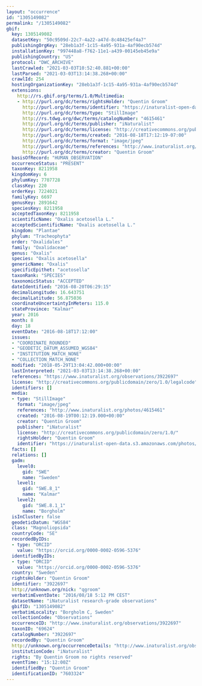 ```yaml
---
layout: "occurrence"
id: "1305149082"
permalink: "/1305149082"
gbif:
  key: 1305149082
  datasetKey: "50c9509d-22c7-4a22-a47d-8c48425ef4a7"
  publishingOrgKey: "28eb1a3f-1c15-4a95-931a-4af90ecb574d"
  installationKey: "997448a8-f762-11e1-a439-00145eb45e9a"
  publishingCountry: "US"
  protocol: "DWC_ARCHIVE"
  lastCrawled: "2021-03-03T10:52:40.881+00:00"
  lastParsed: "2021-03-03T13:14:38.268+00:00"
  crawlId: 254
  hostingOrganizationKey: "28eb1a3f-1c15-4a95-931a-4af90ecb574d"
  extensions:
    http://rs.gbif.org/terms/1.0/Multimedia:
    - http://purl.org/dc/terms/rightsHolder: "Quentin Groom"
      http://purl.org/dc/terms/identifier: "https://inaturalist-open-data.s3.amazonaws.com/photos/4615461/original.jpeg?1471673417"
      http://purl.org/dc/terms/type: "StillImage"
      http://rs.tdwg.org/dwc/terms/catalogNumber: "4615461"
      http://purl.org/dc/terms/publisher: "iNaturalist"
      http://purl.org/dc/terms/license: "http://creativecommons.org/publicdomain/zero/1.0/"
      http://purl.org/dc/terms/created: "2016-08-18T17:12:19-07:00"
      http://purl.org/dc/terms/format: "image/jpeg"
      http://purl.org/dc/terms/references: "http://www.inaturalist.org/photos/4615461"
      http://purl.org/dc/terms/creator: "Quentin Groom"
  basisOfRecord: "HUMAN_OBSERVATION"
  occurrenceStatus: "PRESENT"
  taxonKey: 8211958
  kingdomKey: 6
  phylumKey: 7707728
  classKey: 220
  orderKey: 7224021
  familyKey: 6697
  genusKey: 2891642
  speciesKey: 8211958
  acceptedTaxonKey: 8211958
  scientificName: "Oxalis acetosella L."
  acceptedScientificName: "Oxalis acetosella L."
  kingdom: "Plantae"
  phylum: "Tracheophyta"
  order: "Oxalidales"
  family: "Oxalidaceae"
  genus: "Oxalis"
  species: "Oxalis acetosella"
  genericName: "Oxalis"
  specificEpithet: "acetosella"
  taxonRank: "SPECIES"
  taxonomicStatus: "ACCEPTED"
  dateIdentified: "2016-08-20T06:29:15"
  decimalLongitude: 16.643751
  decimalLatitude: 56.875036
  coordinateUncertaintyInMeters: 115.0
  stateProvince: "Kalmar"
  year: 2016
  month: 8
  day: 18
  eventDate: "2016-08-18T17:12:00"
  issues:
  - "COORDINATE_ROUNDED"
  - "GEODETIC_DATUM_ASSUMED_WGS84"
  - "INSTITUTION_MATCH_NONE"
  - "COLLECTION_MATCH_NONE"
  modified: "2018-05-29T13:04:42.000+00:00"
  lastInterpreted: "2021-03-03T13:14:38.268+00:00"
  references: "https://www.inaturalist.org/observations/3922697"
  license: "http://creativecommons.org/publicdomain/zero/1.0/legalcode"
  identifiers: []
  media:
  - type: "StillImage"
    format: "image/jpeg"
    references: "http://www.inaturalist.org/photos/4615461"
    created: "2016-08-19T00:12:19.000+00:00"
    creator: "Quentin Groom"
    publisher: "iNaturalist"
    license: "http://creativecommons.org/publicdomain/zero/1.0/"
    rightsHolder: "Quentin Groom"
    identifier: "https://inaturalist-open-data.s3.amazonaws.com/photos/4615461/original.jpeg?1471673417"
  facts: []
  relations: []
  gadm:
    level0:
      gid: "SWE"
      name: "Sweden"
    level1:
      gid: "SWE.8_1"
      name: "Kalmar"
    level2:
      gid: "SWE.8.1_1"
      name: "Borgholm"
  isInCluster: false
  geodeticDatum: "WGS84"
  class: "Magnoliopsida"
  countryCode: "SE"
  recordedByIDs:
  - type: "ORCID"
    value: "https://orcid.org/0000-0002-0596-5376"
  identifiedByIDs:
  - type: "ORCID"
    value: "https://orcid.org/0000-0002-0596-5376"
  country: "Sweden"
  rightsHolder: "Quentin Groom"
  identifier: "3922697"
  http://unknown.org/nick: "qgroom"
  verbatimEventDate: "2016/08/18 5:12 PM CEST"
  datasetName: "iNaturalist research-grade observations"
  gbifID: "1305149082"
  verbatimLocality: "Borgholm C, Sweden"
  collectionCode: "Observations"
  occurrenceID: "http://www.inaturalist.org/observations/3922697"
  taxonID: "69624"
  catalogNumber: "3922697"
  recordedBy: "Quentin Groom"
  http://unknown.org/occurrenceDetails: "http://www.inaturalist.org/observations/3922697"
  institutionCode: "iNaturalist"
  rights: "By Quentin Groom no rights reserved"
  eventTime: "15:12:00Z"
  identifiedBy: "Quentin Groom"
  identificationID: "7603324"
---
```

